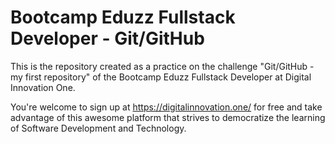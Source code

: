 # Bootcamp Eduzz Fullstack Developer - Git/GitHub

This is the repository created as a practice on the challenge "Git/GitHub - my first repository" of the Bootcamp Eduzz Fullstack Developer at Digital Innovation One. 

You're welcome to sign up at https://digitalinnovation.one/ for free and take advantage of this awesome platform that strives to democratize the learning of Software Development and Technology.
